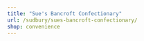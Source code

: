 ```yaml
---
title: "Sue's Bancroft Confectionary"
url: /sudbury/sues-bancroft-confectionary/
shop: convenience
---
```

